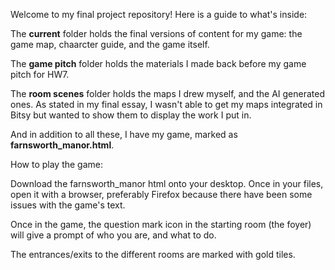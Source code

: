 Welcome to my final project repository! Here is a guide to what's inside:

The **current** folder holds the final versions of content for my game: the game map, chaarcter guide, and the game itself.

The **game pitch** folder holds the materials I made back before my game pitch for HW7.

The **room scenes** folder holds the maps I drew myself, and the AI generated ones. As stated in my final essay, I wasn't able to get my maps integrated in Bitsy but wanted to show them to display the work I put in. 

And in addition to all these, I have my game, marked as **farnsworth_manor.html**. 


How to play the game:

Download the farnsworth_manor html onto your desktop. Once in your files, open it with a browser, preferably Firefox because there have been some issues with the game's text. 

Once in the game, the question mark icon in the starting room (the foyer) will give a prompt of who you are, and what to do. 

The entrances/exits to the different rooms are marked with gold tiles. 
